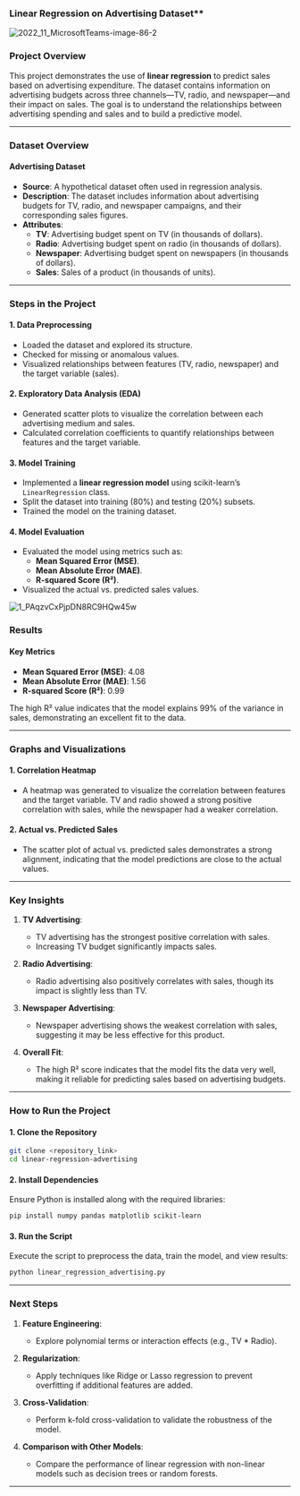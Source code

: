 ### Linear Regression on Advertising Dataset**

![2022_11_MicrosoftTeams-image-86-2](https://github.com/user-attachments/assets/c9f347ec-4930-46b0-9116-0ef73ea02b84)

### **Project Overview**
This project demonstrates the use of **linear regression** to predict sales based on advertising expenditure. The dataset contains information on advertising budgets across three channels—TV, radio, and newspaper—and their impact on sales. The goal is to understand the relationships between advertising spending and sales and to build a predictive model.

---

### **Dataset Overview**

#### **Advertising Dataset**
- **Source**: A hypothetical dataset often used in regression analysis.
- **Description**: The dataset includes information about advertising budgets for TV, radio, and newspaper campaigns, and their corresponding sales figures.
- **Attributes**:
  - **TV**: Advertising budget spent on TV (in thousands of dollars).
  - **Radio**: Advertising budget spent on radio (in thousands of dollars).
  - **Newspaper**: Advertising budget spent on newspapers (in thousands of dollars).
  - **Sales**: Sales of a product (in thousands of units).

---

### **Steps in the Project**

#### **1. Data Preprocessing**
- Loaded the dataset and explored its structure.
- Checked for missing or anomalous values.
- Visualized relationships between features (TV, radio, newspaper) and the target variable (sales).

#### **2. Exploratory Data Analysis (EDA)**
- Generated scatter plots to visualize the correlation between each advertising medium and sales.
- Calculated correlation coefficients to quantify relationships between features and the target variable.

#### **3. Model Training**
- Implemented a **linear regression model** using scikit-learn’s `LinearRegression` class.
- Split the dataset into training (80%) and testing (20%) subsets.
- Trained the model on the training dataset.

#### **4. Model Evaluation**
- Evaluated the model using metrics such as:
  - **Mean Squared Error (MSE)**.
  - **Mean Absolute Error (MAE)**.
  - **R-squared Score (R²)**.
- Visualized the actual vs. predicted sales values.

![1_PAqzvCxPjpDN8RC9HQw45w](https://github.com/user-attachments/assets/5caa6633-de9d-4c0c-ab5e-01b142f06d8b)


### **Results**

#### **Key Metrics**
- **Mean Squared Error (MSE)**: 4.08
- **Mean Absolute Error (MAE)**: 1.56
- **R-squared Score (R²)**: 0.99

The high R² value indicates that the model explains 99% of the variance in sales, demonstrating an excellent fit to the data.

---

### **Graphs and Visualizations**

#### **1. Correlation Heatmap**
- A heatmap was generated to visualize the correlation between features and the target variable. TV and radio showed a strong positive correlation with sales, while the newspaper had a weaker correlation.

#### **2. Actual vs. Predicted Sales**
- The scatter plot of actual vs. predicted sales demonstrates a strong alignment, indicating that the model predictions are close to the actual values.

---

### **Key Insights**

1. **TV Advertising**:
   - TV advertising has the strongest positive correlation with sales.
   - Increasing TV budget significantly impacts sales.

2. **Radio Advertising**:
   - Radio advertising also positively correlates with sales, though its impact is slightly less than TV.

3. **Newspaper Advertising**:
   - Newspaper advertising shows the weakest correlation with sales, suggesting it may be less effective for this product.

4. **Overall Fit**:
   - The high R² score indicates that the model fits the data very well, making it reliable for predicting sales based on advertising budgets.

---

### **How to Run the Project**

#### **1. Clone the Repository**
```bash
git clone <repository_link>
cd linear-regression-advertising
```

#### **2. Install Dependencies**
Ensure Python is installed along with the required libraries:
```bash
pip install numpy pandas matplotlib scikit-learn
```

#### **3. Run the Script**
Execute the script to preprocess the data, train the model, and view results:
```bash
python linear_regression_advertising.py
```

---

### **Next Steps**

1. **Feature Engineering**:
   - Explore polynomial terms or interaction effects (e.g., TV * Radio).

2. **Regularization**:
   - Apply techniques like Ridge or Lasso regression to prevent overfitting if additional features are added.

3. **Cross-Validation**:
   - Perform k-fold cross-validation to validate the robustness of the model.

4. **Comparison with Other Models**:
   - Compare the performance of linear regression with non-linear models such as decision trees or random forests.

---


